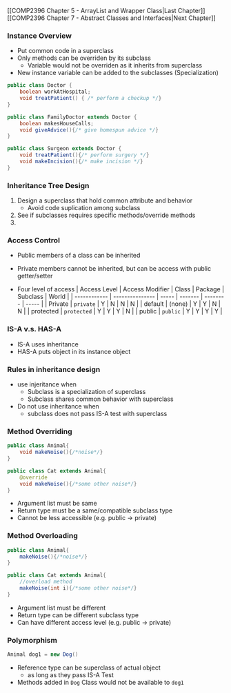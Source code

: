 
[[COMP2396 Chapter 5 - ArrayList and Wrapper Class|Last Chapter]] [[COMP2396 Chapter 7 - Abstract Classes and Interfaces|Next Chapter]]

### Instance Overview
- Put common code in a superclass
- Only methods can be overriden by its subclass
	- Variable would not be overriden as it inherits from superclass
- New instance variable can be added to the subclasses (Specialization)

```Java
public class Doctor {
	boolean workAtHospital;
	void treatPatient() { /* perform a checkup */}
}

public class FamilyDoctor extends Doctor {
	boolean makesHouseCalls;
	void giveAdvice(){/* give homespun advice */}
}

public class Surgeon extends Doctor {
	void treatPatient(){/* perform surgery */} 
	void makeIncision(){/* make incision */}
}
```


### Inheritance Tree Design
1. Design a superclass that hold common attribute and behavior
	- Avoid code suplication among subclass
2. See if subclasses requires specific methods/override methods
3. 


### Access Control
- Public members of a class can be inherited
- Private members cannot be inherited, but can be access with public getter/setter


- Four level of access
| Access Level | Access Modifier | Class | Package | Subclass | World |
| ------------ | --------------- | ----- | ------- | -------- | ----- |
| Private      | `private`         | Y     | N       | N        | N     |
| default      | (none)          | Y     | Y       | N        | N     |
| protected    | `protected`       | Y     | Y       | Y        | N     |
| public       | `public`          | Y     | Y       | Y        | Y      |


### IS-A v.s. HAS-A
- IS-A uses inheritance
- HAS-A puts object in its instance object


### Rules in inheritance design
- use injeritance when
	- Subclass is a specialization of superclass
	- Subclass shares common behavior with superclass
- Do not use inheritance when
	- subclass does not pass IS-A test with superclass


### Method Overriding
```Java
public class Animal{
	void makeNoise(){/*noise*/}
}

public class Cat extends Animal{
	@override
	void makeNoise(){/*some other noise*/}
}
```
- Argument list must be same
- Return type must be a same/compatible subclass type
- Cannot be less accessible (e.g. public -> private)


### Method Overloading
```Java
public class Animal{
	makeNoise(){/*noise*/}
}

public class Cat extends Animal{
	//overload method
	makeNoise(int i){/*some other noise*/}
}
```
- Argument list must be different
- Return type can be different subclass type
- Can have different access level (e.g. public -> private)



### Polymorphism
```Java
Animal dog1 = new Dog()
```
- Reference type can be superclass of actual object
	- as long as they pass IS-A Test
- Methods added in `Dog` Class would not be available to `dog1`
